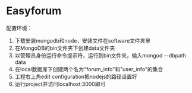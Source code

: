 # Easyforum
配置环境：
1. 下载安装mongodb和node，安装文件在software文件夹里
2. 在MongoDB的bin文件夹下创建data文件夹
3. 以管理员身份运行命令提示符，运行到bin文件夹，输入mongod --dbpath data
4. 在local数据库下创建两个名为"forum_info"和"user_info"的集合
5. 工程右上角edit configuration把nodejs的路径设置好
6. 运行project并访问localhost:3000即可
